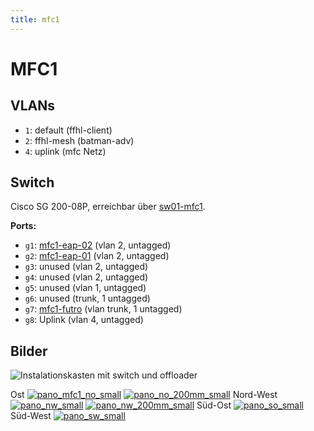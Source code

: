```yaml
---
title: mfc1
---
```


MFC1
====

## VLANs

- `1`: default (ffhl-client)
- `2`: ffhl-mesh (batman-adv)
- `4`: uplink (mfc Netz)


## Switch

Cisco SG 200-08P, erreichbar über [sw01-mfc1](http://10.130.0.12/nikola_main.html).


**Ports:**

- `g1`: [mfc1-eap-02](http://[2001:67c:2d50:0:b6b0:24ff:fe66:9f58]/) (vlan 2, untagged)
- `g2`: [mfc1-eap-01](http://[2001:67c:2d50:0:9ea2:f4ff:fefd:c49e]/) (vlan 2, untagged)
- `g3`: unused (vlan 2, untagged)
- `g4`: unused (vlan 2, untagged)
- `g5`: unused (vlan 1, untagged)
- `g6`: unused (trunk, 1 untagged)
- `g7`: [mfc1-futro](http://[2001:67c:2d50:0:921b:eff:fefe:eacf]/) (vlan trunk, 1 untagged)
- `g8`: Uplink (vlan 4, untagged)




Bilder
------

![Instalationskasten mit switch und offloader](mfc1-kasten.jpg)


Ost
[![pano_mfc1_no_small](/standorte/mfc1/pano_mfc1_o_small.jpeg)](/standorte/mfc1/pano_mfc1_o_small.jpeg)
[![pano_no_200mm_small](/standorte/mfc1/pano_o_200mm_small.jpg)](/standorte/mfc1/pano_o_200mm_small.jpg)
Nord-West
[![pano_nw_small](/standorte/mfc1/pano_nw_small.jpeg)](/standorte/mfc1/pano_nw_small.jpeg)
[![pano_nw_200mm_small](/standorte/mfc1/pano_nw_200mm_small.jpg)](/standorte/mfc1/pano_nw_200mm_small.jpg)
Süd-Ost
[![pano_so_small](/standorte/mfc1/pano_so_small.jpg)](/standorte/mfc1/pano_so_small.jpg)
Süd-West
[![pano_sw_small](/standorte/mfc1/pano_sw_small.jpg)](/standorte/mfc1/pano_sw_small.jpg)
